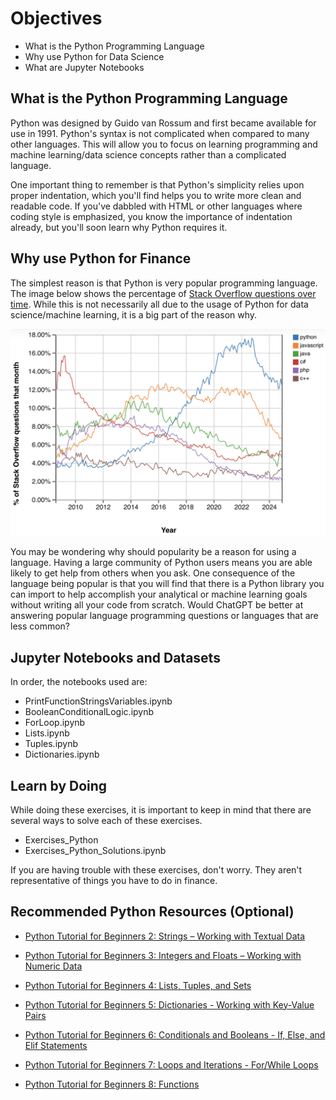 # Objectives
- What is the Python Programming Language
- Why use Python for Data Science
- What are Jupyter Notebooks

## What is the Python Programming Language
Python was designed by Guido van Rossum and first became available for use in 1991. Python's syntax is not complicated when compared to many other languages. This will allow you to focus on learning programming and machine learning/data science concepts rather than a complicated language. 

One important thing to remember is that Python's simplicity relies upon proper indentation, which you'll find helps you to write more clean and readable code. If you've dabbled with HTML or other languages where coding style is emphasized, you know the importance of indentation already, but you'll soon learn why Python requires it.

## Why use Python for Finance
The simplest reason is that Python is very popular programming language. The image below shows the percentage of [Stack Overflow questions over time](https://trends.stackoverflow.co/?tags=python,javascript,java,c%23,php,c%2B%2B). While this is not necessarily all due to the usage of Python for data science/machine learning, it is a big part of the reason why. 

![](images/PythonOverTime.png)

You may be wondering why should popularity be a reason for using a language. Having a large community of Python users means you are able likely to get help from others when you ask.  One consequence of the language being popular is that you will find that there is a Python library you can import to help accomplish your analytical or machine learning goals without writing all your code from scratch. Would ChatGPT be better at answering popular language programming questions or languages that are less common?

## Jupyter Notebooks and Datasets

In order, the notebooks used are: 

- PrintFunctionStringsVariables.ipynb
- BooleanConditionalLogic.ipynb
- ForLoop.ipynb
- Lists.ipynb
- Tuples.ipynb
- Dictionaries.ipynb

## Learn by Doing
While doing these exercises, it is important to keep in mind that there are several ways to solve each of these exercises.

- Exercises_Python
- Exercises_Python_Solutions.ipynb

If you are having trouble with these exercises, don't worry. They aren't representative of things you have to do in finance. 

## Recommended Python Resources (Optional)

- [Python Tutorial for Beginners 2: Strings – Working with Textual Data](https://youtu.be/k9TUPpGqYTo?si=BJ5feGqtcFzLkD6t)

- [Python Tutorial for Beginners 3: Integers and Floats – Working with Numeric Data](https://youtu.be/khKv-8q7YmY?si=DEnnfNPG_yPCJdoC)

- [Python Tutorial for Beginners 4: Lists, Tuples, and Sets](https://youtu.be/W8KRzm-HUcc?si=A0Xep7vYWO0JQxqW)

- [Python Tutorial for Beginners 5: Dictionaries - Working with Key-Value Pairs](https://youtu.be/daefaLgNkw0?si=6JM-PubCB3UuRE1E)

- [Python Tutorial for Beginners 6: Conditionals and Booleans - If, Else, and Elif Statements](https://youtu.be/DZwmZ8Usvnk?si=cg6RxHJ29HGlZU0m)

- [Python Tutorial for Beginners 7: Loops and Iterations - For/While Loops](https://youtu.be/6iF8Xb7Z3wQ?si=wbVhm_3ZXC4bbWW-)

- [Python Tutorial for Beginners 8: Functions](https://youtu.be/9Os0o3wzS_I?si=HreJD9vUSe2W-xZf)
